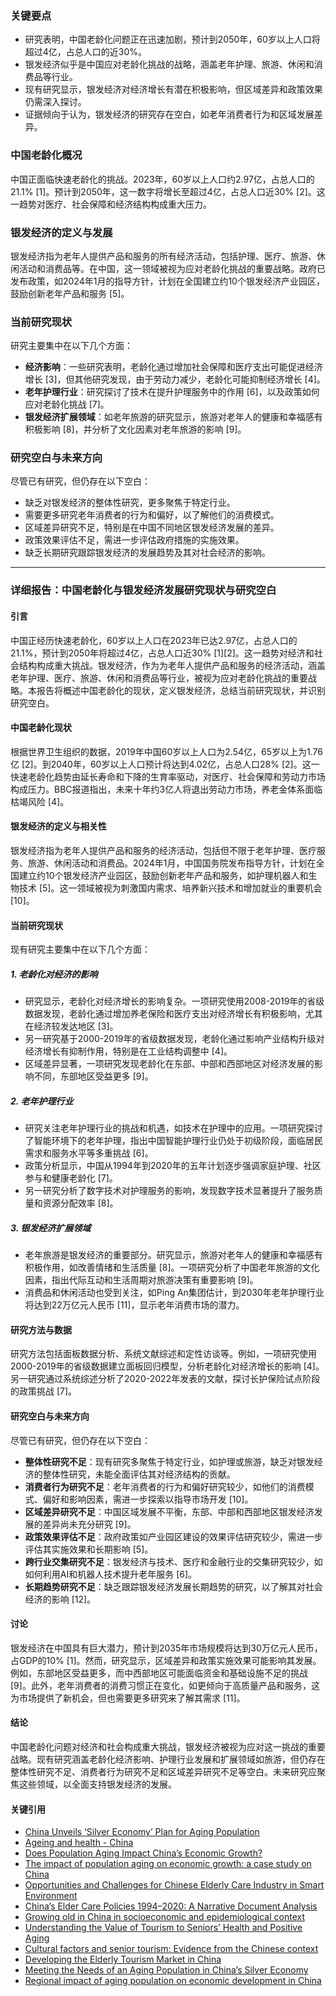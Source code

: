 ### 关键要点
- 研究表明，中国老龄化问题正在迅速加剧，预计到2050年，60岁以上人口将超过4亿，占总人口的近30%。
- 银发经济似乎是中国应对老龄化挑战的战略，涵盖老年护理、旅游、休闲和消费品等行业。
- 现有研究显示，银发经济对经济增长有潜在积极影响，但区域差异和政策效果仍需深入探讨。
- 证据倾向于认为，银发经济的研究存在空白，如老年消费者行为和区域发展差异。

### 中国老龄化概况
中国正面临快速老龄化的挑战。2023年，60岁以上人口约2.97亿，占总人口的21.1% [1]。预计到2050年，这一数字将增长至超过4亿，占总人口近30% [2]。这一趋势对医疗、社会保障和经济结构构成重大压力。

### 银发经济的定义与发展
银发经济指为老年人提供产品和服务的所有经济活动，包括护理、医疗、旅游、休闲活动和消费品等。在中国，这一领域被视为应对老龄化挑战的重要战略。政府已发布政策，如2024年1月的指导方针，计划在全国建立约10个银发经济产业园区，鼓励创新老年产品和服务 [5]。

### 当前研究现状
研究主要集中在以下几个方面：
- **经济影响**：一些研究表明，老龄化通过增加社会保障和医疗支出可能促进经济增长 [3]，但其他研究发现，由于劳动力减少，老龄化可能抑制经济增长 [4]。
- **老年护理行业**：研究探讨了技术在提升护理服务中的作用 [6]，以及政策如何应对老龄化挑战 [7]。
- **银发经济扩展领域**：如老年旅游的研究显示，旅游对老年人的健康和幸福感有积极影响 [8]，并分析了文化因素对老年旅游的影响 [9]。

### 研究空白与未来方向
尽管已有研究，但仍存在以下空白：
- 缺乏对银发经济的整体性研究，更多聚焦于特定行业。
- 需要更多研究老年消费者的行为和偏好，以了解他们的消费模式。
- 区域差异研究不足，特别是在中国不同地区银发经济发展的差异。
- 政策效果评估不足，需进一步评估政府措施的实施效果。
- 缺乏长期研究跟踪银发经济的发展趋势及其对社会经济的影响。

---

### 详细报告：中国老龄化与银发经济发展研究现状与研究空白

#### 引言
中国正经历快速老龄化，60岁以上人口在2023年已达2.97亿，占总人口的21.1%，预计到2050年将超过4亿，占总人口近30% [1][2]。这一趋势对经济和社会结构构成重大挑战。银发经济，作为为老年人提供产品和服务的经济活动，涵盖老年护理、医疗、旅游、休闲和消费品等行业，被视为应对老龄化挑战的重要战略。本报告将概述中国老龄化的现状，定义银发经济，总结当前研究现状，并识别研究空白。

#### 中国老龄化现状
根据世界卫生组织的数据，2019年中国60岁以上人口为2.54亿，65岁以上为1.76亿 [2]。到2040年，60岁以上人口预计将达到4.02亿，占总人口28% [2]。这一快速老龄化趋势由延长寿命和下降的生育率驱动，对医疗、社会保障和劳动力市场构成压力。BBC报道指出，未来十年约3亿人将退出劳动力市场，养老金体系面临枯竭风险 [4]。

#### 银发经济的定义与相关性
银发经济指为老年人提供产品和服务的经济活动，包括但不限于老年护理、医疗服务、旅游、休闲活动和消费品。2024年1月，中国国务院发布指导方针，计划在全国建立约10个银发经济产业园区，鼓励创新老年产品和服务，如护理机器人和生物技术 [5]。这一领域被视为刺激国内需求、培养新兴技术和增加就业的重要机会 [10]。

#### 当前研究现状
现有研究主要集中在以下几个方面：

##### 1. 老龄化对经济的影响
- 研究显示，老龄化对经济增长的影响复杂。一项研究使用2008-2019年的省级数据发现，老龄化通过增加养老保险和医疗支出对经济增长有积极影响，尤其在经济较发达地区 [3]。
- 另一研究基于2000-2019年的省级数据发现，老龄化通过影响产业结构升级对经济增长有抑制作用，特别是在工业结构调整中 [4]。
- 区域差异显著，一项研究发现老龄化在东部、中部和西部地区对经济发展的影响不同，东部地区受益更多 [9]。

##### 2. 老年护理行业
- 研究关注老年护理行业的挑战和机遇，如技术在护理中的应用。一项研究探讨了智能环境下的老年护理，指出中国智能护理行业仍处于初级阶段，面临居民需求和服务水平等多重挑战 [6]。
- 政策分析显示，中国从1994年到2020年的五年计划逐步强调家庭护理、社区参与和健康老龄化 [7]。
- 另一研究分析了数字技术对护理服务的影响，发现数字技术显著提升了服务质量和资源分配效率 [8]。

##### 3. 银发经济扩展领域
- 老年旅游是银发经济的重要部分。研究显示，旅游对老年人的健康和幸福感有积极作用，如改善情绪和生活质量 [8]。一项研究分析了中国老年旅游的文化因素，指出代际互动和生活周期对旅游决策有重要影响 [9]。
- 消费品和休闲活动也受到关注，如Ping An集团估计，到2030年老年护理行业将达到22万亿元人民币 [11]，显示老年消费市场的潜力。

#### 研究方法与数据
研究方法包括面板数据分析、系统文献综述和定性访谈等。例如，一项研究使用2000-2019年的省级数据建立面板回归模型，分析老龄化对经济增长的影响 [4]。另一研究通过系统综述分析了2020-2022年发表的文献，探讨长护保险试点阶段的政策挑战 [7]。

#### 研究空白与未来方向
尽管已有研究，但仍存在以下空白：
- **整体性研究不足**：现有研究多聚焦于特定行业，如护理或旅游，缺乏对银发经济的整体性研究，未能全面评估其对经济结构的贡献。
- **消费者行为研究不足**：老年消费者的行为和偏好研究较少，如他们的消费模式、偏好和影响因素，需进一步探索以指导市场开发 [10]。
- **区域差异研究不足**：中国区域发展不平衡，东部、中部和西部地区银发经济发展的差异尚未充分研究 [9]。
- **政策效果评估不足**：政府政策如产业园区建设的效果评估研究较少，需进一步评估其实施效果和长期影响 [5]。
- **跨行业交集研究不足**：银发经济与技术、医疗和金融行业的交集研究较少，如如何利用AI和机器人技术提升老年服务 [6]。
- **长期趋势研究不足**：缺乏跟踪银发经济发展长期趋势的研究，以了解其对社会经济的影响 [12]。

#### 讨论
银发经济在中国具有巨大潜力，预计到2035年市场规模将达到30万亿元人民币，占GDP的10% [1]。然而，研究显示，区域差异和政策实施效果可能影响其发展。例如，东部地区受益更多，而中西部地区可能面临资金和基础设施不足的挑战 [9]。此外，老年消费者的消费习惯正在变化，如更倾向于高质量产品和服务，这为市场提供了新机会，但也需要更多研究来了解其需求 [11]。

#### 结论
中国老龄化问题对经济和社会构成重大挑战，银发经济被视为应对这一挑战的重要战略。现有研究涵盖老龄化经济影响、护理行业发展和扩展领域如旅游，但仍存在整体性研究不足、消费者行为研究不足和区域差异研究不足等空白。未来研究应聚焦这些领域，以全面支持银发经济的发展。

#### 关键引用
- [China Unveils ‘Silver Economy’ Plan for Aging Population](https://time.com/6555949/china-silver-economy-aging-population-plan/)
- [Ageing and health - China](https://www.who.int/china/health-topics/ageing)
- [Does Population Aging Impact China’s Economic Growth?](https://pmc.ncbi.nlm.nih.gov/articles/PMC9564793/)
- [The impact of population aging on economic growth: a case study on China](https://www.aimspress.com/article/doi/10.3934/math.2023531?viewType=HTML)
- [Opportunities and Challenges for Chinese Elderly Care Industry in Smart Environment](https://www.frontiersin.org/journals/psychology/articles/10.3389/fpsyg.2020.01029/full)
- [China’s Elder Care Policies 1994–2020: A Narrative Document Analysis](https://pmc.ncbi.nlm.nih.gov/articles/PMC9141963/)
- [Growing old in China in socioeconomic and epidemiological context](https://bmcpublichealth.biomedcentral.com/articles/10.1186/s12889-023-15583-1)
- [Understanding the Value of Tourism to Seniors’ Health and Positive Aging](https://pmc.ncbi.nlm.nih.gov/articles/PMC8834913/)
- [Cultural factors and senior tourism: Evidence from the Chinese context](https://www.frontiersin.org/journals/psychology/articles/10.3389/fpsyg.2022.1030059/full)
- [Developing the Elderly Tourism Market in China](https://www.researchgate.net/publication/320992487_Developing_the_Elderly_Tourism_Market_in_China)
- [Meeting the Needs of an Aging Population in China’s Silver Economy](https://group.pingan.com/media/perspectives/2023/meeting-the-needs-of-an-aging-population.html)
- [Regional impact of aging population on economic development in China](https://journals.plos.org/plosone/article?id=10.1371/journal.pone.0282913)
